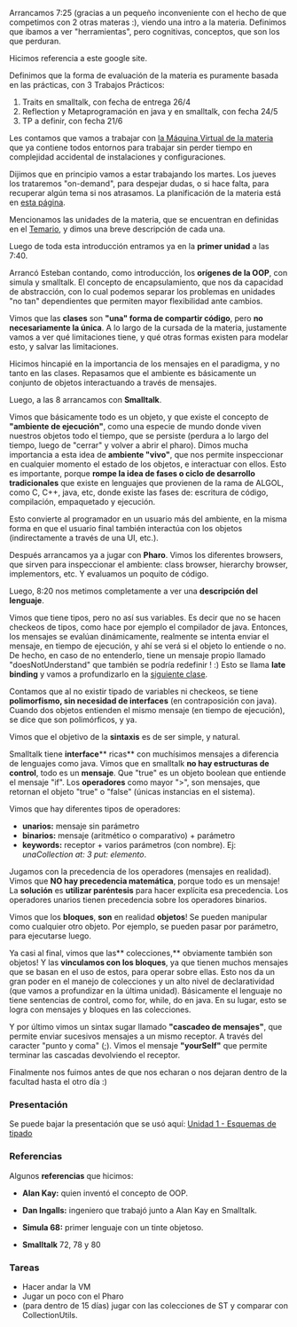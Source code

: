 Arrancamos 7:25 (gracias a un pequeño inconveniente con el hecho de que competimos con 2 otras materas :), viendo una intro a la materia. Definimos que ibamos a ver "herramientas", pero cognitivas, conceptos, que son los que perduran.

Hicimos referencia a este google site. 

Definimos que la forma de evaluación de la materia es puramente basada en las prácticas, con 3 Trabajos Prácticos:

1. Traits en smalltalk, con fecha de entrega 26/4
1. Reflection y Metaprogramación en java y en smalltalk, con fecha 24/5
1. TP a definir, con fecha 21/6

Les contamos que vamos a trabajar con [la Máquina Virtual de la materia](te-virtualmachine) que ya contiene todos entornos para trabajar sin perder tiempo en complejidad accidental de instalaciones y configuraciones.

Dijimos que en principio vamos a estar trabajando los martes. Los jueves los trataremos "on-demand", para despejar dudas, o si hace falta, para recuperar algún tema si nos atrasamos. La planificación de la materia está en [esta página](unsam-planificacion).

Mencionamos las unidades de la materia, que se encuentran en definidas en el [Temario](temario), y dimos una breve descripción de cada una.

Luego de toda esta introducción entramos ya en la **primer unidad** a las 7:40.

Arrancó Esteban contando, como introducción, los **orígenes de la OOP**, con simula y smalltalk. El concepto de encapsulamiento, que nos da capacidad de abstracción, con lo cual podemos separar los problemas en unidades "no tan" dependientes que permiten mayor flexibilidad ante cambios.

Vimos que las **clases** son **"una" forma de compartir código**, pero **no necesariamente la única**. A lo largo de la cursada de la materia, justamente vamos a ver qué limitaciones tiene, y qué otras formas existen para modelar esto, y salvar las limitaciones.

Hicimos hincapié en la importancia de los mensajes en el paradigma, y no tanto en las clases. Repasamos que el ambiente es básicamente un conjunto de objetos interactuando a través de mensajes.

Luego, a las 8 arrancamos con **Smalltalk**.

Vimos que básicamente todo es un objeto, y que existe el concepto de **"ambiente de ejecución"**, como una especie de mundo donde viven nuestros objetos todo el tiempo, que se persiste (perdura a lo largo del tiempo, luego de "cerrar" y volver a abrir el pharo).
Dimos mucha importancia a esta idea de **ambiente "vivo"**, que nos permite inspeccionar en cualquier momento el estado de los objetos, e interactuar con ellos.
Esto es importante, porque **rompe la idea de fases o ciclo de desarrollo tradicionales** que existe en lenguajes que provienen de la rama de ALGOL, como C, C++, java, etc, donde existe las fases de: escritura de código, compilación, empaquetado y ejecución.

Esto convierte al programador en un usuario más del ambiente, en la misma forma en que el usuario final también interactúa con los objetos (indirectamente a través de una UI, etc.).

Después arrancamos ya a jugar con **Pharo**. 
Vimos los diferentes browsers, que sirven para inspeccionar el ambiente: class browser, hierarchy browser, implementors, etc. Y evaluamos un poquito de código.

Luego, 8:20 nos metimos completamente a ver una **descripción del lenguaje**.

Vimos que tiene tipos, pero no así sus variables. Es decir que no se hacen checkeos de tipos, como hace por ejemplo el compilador de java. Entonces, los mensajes se evalúan dinámicamente, realmente se intenta enviar el mensaje, en tiempo de ejecución, y ahí se verá si el objeto lo entiende o no. De hecho, en caso de no entenderlo, tiene un mensaje propio llamado "doesNotUnderstand" que también se podría redefinir ! :)
Esto se llama **late binding** y vamos a profundizarlo en la [siguiente clase](conceptos-tipos-binding).

Contamos que al no existir tipado de variables ni checkeos, se tiene **polimorfismo, sin necesidad de interfaces** (en contraposición con java). Cuando dos objetos entienden el mismo mensaje (en tiempo de ejecución), se dice que son polimórficos, y ya.

Vimos que el objetivo de la **sintaxis** es de ser simple, y natural.

Smalltalk tiene **interface**** ricas** con muchísimos mensajes a diferencia de lenguajes como java.
Vimos que en smalltalk **no hay estructuras de control**, todo es un **mensaje**. Que "true" es un objeto boolean que entiende el mensaje "if". Los **operadores** como mayor ">", son mensajes, que retornan el objeto "true" o "false" (únicas instancias en el sistema).

Vimos que hay diferentes tipos de operadores: 

* **unarios:** mensaje sin parámetro 
* **binarios:** mensaje (aritmético o comparativo) + parámetro
* **keywords:** receptor + varios parámetros (con nombre). Ej: *unaCollection at: 3 put: elemento*.

Jugamos con la precedencia de los operadores (mensajes en realidad). Vimos que **NO hay precedencia matemática**, porque todo es un mensaje!
La **solución** es **utilizar paréntesis** para hacer explícita esa precedencia.
Los operadores unarios tienen precedencia sobre los operadores binarios.

Vimos que los **bloques**, **son** en realidad **objetos**! Se pueden manipular como cualquier otro objeto. Por ejemplo, se pueden pasar por parámetro, para ejecutarse luego.

Ya casi al final, vimos que las** colecciones,** obviamente también son objetos! Y las **vinculamos con los bloques**, ya que tienen muchos mensajes que se basan en el uso de estos, para operar sobre ellas. Esto nos da un gran poder en el manejo de colecciones y un alto nivel de declaratividad (que vamos a profundizar en la última unidad).
Básicamente el lenguaje no tiene sentencias de control, como for, while, do en java. En su lugar, esto se logra con mensajes y bloques en las colecciones.

Y por último vimos un sintax sugar llamado **"cascadeo de mensajes"**, que permite enviar sucesivos mensajes a un mismo receptor. A través del caracter "punto y coma" (;). Vimos el mensaje **"yourSelf"** que permite terminar las cascadas devolviendo el receptor.

Finalmente nos fuimos antes de que nos echaran o nos dejaran dentro de la facultad hasta el otro día :)


### []()Presentación

Se puede bajar la presentación que se usó aquí: 
[Unidad 1 - Esquemas de tipado](conceptos-tipos-binding)

### []()Referencias

Algunos **referencias** que hicimos:

* **Alan Kay:** quien inventó el concepto de OOP.

* **Dan Ingalls:** ingeniero que trabajó junto a Alan Kay en Smalltalk.
* **Simula 68:** primer lenguaje con un tinte objetoso.
* **Smalltalk** 72, 78 y 80

### []()Tareas

* Hacer andar la VM
* Jugar un poco con el Pharo
* (para dentro de 15 días) jugar con las colecciones de ST y comparar con CollectionUtils.
